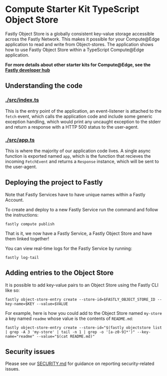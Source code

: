 # Compute Starter Kit TypeScript Object Store

Fastly Object Store is a globally consistent key-value storage accessible across the Fastly Network. This makes it possible for your Compute@Edge application to read and write from Object-stores. The application shows how to use Fastly Object Store within a TypeScript Compute@Edge application.

**For more details about other starter kits for Compute@Edge, see the [Fastly developer hub](https://developer.fastly.com/solutions/starters)**

## Understanding the code

### [./src/index.ts](./src/index.ts)

This is the entry point of the application, an event-listener is attached to the `fetch` event, which calls the application code and include some generic exception handling, which would print any uncaught exception to the stderr and return a response with a HTTP 500 status to the user-agent.

### [./src/app.ts](./src/app.ts)

This is where the majority of our application code lives. A single async function is exported named `app`, which is the function that recieves the incoming `FetchEvent` and returns a `Response` instance, which will be sent to the user-agent.

## Deploying the project to Fastly

Note that Fastly Services have to have unique names within a Fastly Account.

To create and deploy to a new Fastly Service run the command and follow the instructions:

```shell
fastly compute publish
```

That is it, we now have a Fastly Service, a Fastly Object Store and have them linked together!

You can view real-time logs for the Fastly Service by running:
```shell
fastly log-tail
```

## Adding entries to the Object Store

It is possible to add key-value pairs to an Object Store using the Fastly CLI like so:
```shell
fastly object-store-entry create --store-id=$FASTLY_OBJECT_STORE_ID --key-name=$KEY --value=$VALUE
```

For example, here is how you could add to the Object Store named `my-store` a key named `readme` whose value is the contents of `README.md`:
```shell
fastly object-store-entry create --store-id="$(fastly objectstore list | grep -A 3 'my-store' | tail -n 1 | grep -o '[a-z0-9]*')" --key-name="readme" --value="$(cat README.md)"
```

## Security issues

Please see our [SECURITY.md](SECURITY.md) for guidance on reporting security-related issues.
